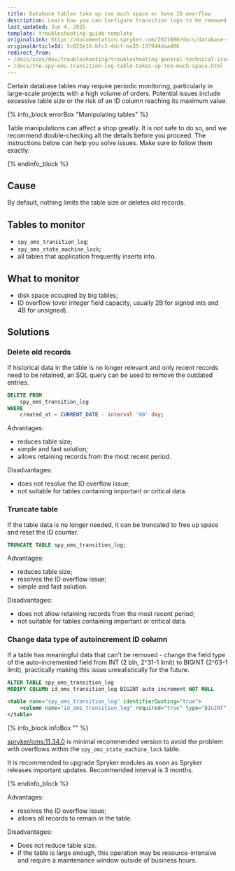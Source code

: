 ```yaml
---
title: Database tables take up too much space or have ID overflow
description: Learn how you can Configure transition logs to be removed automatically within your Spryker projects.
last_updated: Jun 4, 2025
template: troubleshooting-guide-template
originalLink: https://documentation.spryker.com/2021080/docs/database-tables-take-up-too-much-space-or-have-id-overflow
originalArticleId: 5c025e16-bfc2-4dcf-ba35-137044daa486
redirect_from:
- /docs/scos/dev/troubleshooting/troubleshooting-general-technical-issues/the-spy-oms-transition-log-table-takes-up-too-much-space.html
- /docs/the-spy-oms-transition-log-table-takes-up-too-much-space.html
---
```


Certain database tables may require periodic monitoring, particularly in large-scale projects with a high volume of orders. Potential issues include excessive table size or the risk of an ID column reaching its maximum value.

{% info_block errorBox "Manipulating tables" %}

Table manipulations can affect a shop greatly. It is not safe to do so, and we recommend double-checking all the details before you proceed. The instructions below can help you solve issues. Make sure to follow them exactly.

{% endinfo_block %}

## Cause

By default, nothing limits the table size or deletes old records.

## Tables to monitor

- `spy_oms_transition_log`;
- `spy_oms_state_machine_lock`;
- all tables that application frequently inserts into.

## What to monitor

- disk space occupied by big tables;
- ID overflow (over integer field capacity, usually 2B for signed ints and 4B for unsigned).

## Solutions

### Delete old records

If historical data in the table is no longer relevant and only recent records need to be retained, an SQL query can be used to remove the outdated entries.

```sql
DELETE FROM
	spy_oms_transition_log
WHERE
	created_at < CURRENT_DATE - interval '90' day;
```

Advantages:

- reduces table size;
- simple and fast solution;
- allows retaining records from the most recent period.

Disadvantages:

- does not resolve the ID overflow issue;
- not suitable for tables containing important or critical data.

### Truncate table

If the table data is no longer needed, it can be truncated to free up space and reset the ID counter.

```sql
TRUNCATE TABLE spy_oms_transition_log;
```

Advantages:

- reduces table size;
- resolves the ID overflow issue;
- simple and fast solution.

Disadvantages:

- does not allow retaining records from the most recent period;
- not suitable for tables containing important or critical data.

### Change data type of autoincrement ID column

If a table has meaningful data that can't be removed - change the field type of the auto-incremented field from INT (2 bln, 2^31-1 limit) to BIGINT (2^63-1 limit), practically making this issue unrealistically for the future.

```sql
ALTER TABLE spy_oms_transition_log
MODIFY COLUMN id_oms_transition_log BIGINT auto_increment NOT NULL
```

```xml
<table name="spy_oms_transition_log" identifierQuoting="true">
    <column name="id_oms_transition_log" required="true" type="BIGINT" autoIncrement="true" primaryKey="true"/>
</table>
```

{% info_block infoBox "" %}

[spryker/oms:11.34.0](https://github.com/spryker/oms/releases/tag/11.34.0) is minimal recommended version to avoid the problem with overflows within the `spy_oms_state_machine_lock` table.

It is recommended to upgrade Spryker modules as soon as Spryker releases important updates. Recommended interval is 3 months.

{% endinfo_block %}

Advantages:

- resolves the ID overflow issue;
- allows all records to remain in the table.

Disadvantages:

- Does not reduce table size.
- if the table is large enough, this operation may be resource-intensive and require a maintenance window outside of business hours.
